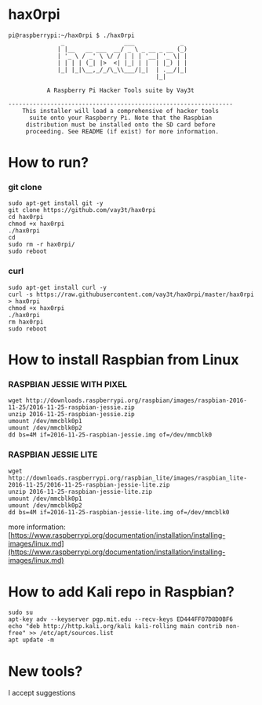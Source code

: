 # hax0rpi
```
pi@raspberrypi:~/hax0rpi $ ./hax0rpi 
               _                 ___             _              
              | |__   __ ___  __/ _ \ _ __ _ __ (_)             
              | '_ \ / _' \ \/ / | | | '__| '_ \| |             
              | | | | (_| |>  <| |_| | |  | |_) | |             
              |_| |_|\__,_/_/\_\\___/|_|  | .__/|_|             
                                          |_|                   
               
           A Raspberry Pi Hacker Tools suite by Vay3t           

----------------------------------------------------------------
    This installer will load a comprehensive of hacker tools    
      suite onto your Raspberry Pi. Note that the Raspbian      
     distribution must be installed onto the SD card before     
     proceeding. See README (if exist) for more information.
```

# How to run?

### git clone
```
sudo apt-get install git -y
git clone https://github.com/vay3t/hax0rpi
cd hax0rpi
chmod +x hax0rpi
./hax0rpi
cd
sudo rm -r hax0rpi/
sudo reboot
```

### curl
```
sudo apt-get install curl -y
curl -s https://raw.githubusercontent.com/vay3t/hax0rpi/master/hax0rpi > hax0rpi
chmod +x hax0rpi
./hax0rpi
rm hax0rpi
sudo reboot
```

# How to install Raspbian from Linux

### RASPBIAN JESSIE WITH PIXEL
```
wget http://downloads.raspberrypi.org/raspbian/images/raspbian-2016-11-25/2016-11-25-raspbian-jessie.zip
unzip 2016-11-25-raspbian-jessie.zip
umount /dev/mmcblk0p1
umount /dev/mmcblk0p2
dd bs=4M if=2016-11-25-raspbian-jessie.img of=/dev/mmcblk0
```

### RASPBIAN JESSIE LITE
```
wget http://downloads.raspberrypi.org/raspbian_lite/images/raspbian_lite-2016-11-25/2016-11-25-raspbian-jessie-lite.zip
unzip 2016-11-25-raspbian-jessie-lite.zip
umount /dev/mmcblk0p1
umount /dev/mmcblk0p2
dd bs=4M if=2016-11-25-raspbian-jessie-lite.img of=/dev/mmcblk0
```

more information: [https://www.raspberrypi.org/documentation/installation/installing-images/linux.md](https://www.raspberrypi.org/documentation/installation/installing-images/linux.md)

# How to add Kali repo in Raspbian?
```
sudo su
apt-key adv --keyserver pgp.mit.edu --recv-keys ED444FF07D8D0BF6
echo "deb http://http.kali.org/kali kali-rolling main contrib non-free" >> /etc/apt/sources.list
apt update -m
```

# New tools?
I accept suggestions
